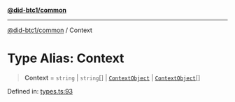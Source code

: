 [**@did-btc1/common**](../README.md)

***

[@did-btc1/common](../globals.md) / Context

# Type Alias: Context

> **Context** = `string` \| `string`[] \| [`ContextObject`](ContextObject.md) \| [`ContextObject`](ContextObject.md)[]

Defined in: [types.ts:93](https://github.com/dcdpr/did-btc1-js/blob/751aedd75738c26882a2149e644ae32b9e424707/packages/common/src/types.ts#L93)
